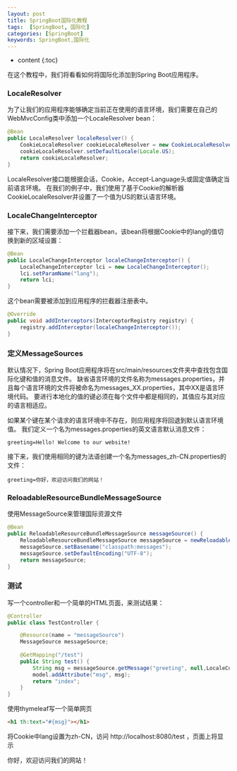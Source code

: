 ```yaml
---
layout: post
title: SpringBoot国际化教程
tags:  [SpringBoot, 国际化]
categories: [SpringBoot]
keywords: SpringBoot,国际化
---
```


* content
{:toc}

在这个教程中，我们将看看如何将国际化添加到Spring Boot应用程序。




### LocaleResolver
为了让我们的应用程序能够确定当前正在使用的语言环境，我们需要在自己的WebMvcConfig类中添加一个LocaleResolver bean：
```java
@Bean
public LocaleResolver localeResolver() {
    CookieLocaleResolver cookieLocaleResolver = new CookieLocaleResolver();
    cookieLocaleResolver.setDefaultLocale(Locale.US);
    return cookieLocaleResolver;
}
```

LocaleResolver接口能根据会话，Cookie，Accept-Language头或固定值确定当前语言环境。
在我们的例子中，我们使用了基于Cookie的解析器CookieLocaleResolver并设置了一个值为US的默认语言环境。

### LocaleChangeInterceptor
接下来，我们需要添加一个拦截器bean，该bean将根据Cookie中的lang的值切换到新的区域设置：
```java
@Bean
public LocaleChangeInterceptor localeChangeInterceptor() {
    LocaleChangeInterceptor lci = new LocaleChangeInterceptor();
    lci.setParamName("lang");
    return lci;
}
```

这个bean需要被添加到应用程序的拦截器注册表中。
```java
@Override
public void addInterceptors(InterceptorRegistry registry) {
    registry.addInterceptor(localeChangeInterceptor());
}
```

### 定义MessageSources
默认情况下，Spring Boot应用程序将在src/main/resources文件夹中查找包含国际化键和值的消息文件。
缺省语言环境的文件名称为messages.properties，并且每个语言环境的文件将被命名为messages_XX.properties，其中XX是语言环境代码。
要进行本地化的值的键必须在每个文件中都是相同的，其值应与其对应的语言相适应。

如果某个键在某个请求的语言环境中不存在，则应用程序将回退到默认语言环境值。
我们定义一个名为messages.properties的英文语言默认消息文件：
```
greeting=Hello! Welcome to our website!
```
接下来，我们使用相同的键为法语创建一个名为messages_zh-CN.properties的文件：
```
greeting=你好，欢迎访问我们的网站！
```

### ReloadableResourceBundleMessageSource
使用MessageSource来管理国际资源文件
```java
@Bean
public ReloadableResourceBundleMessageSource messageSource() {
    ReloadableResourceBundleMessageSource messageSource = newReloadableResourceBundleMessageSource();
    messageSource.setBasename("classpath:messages");
    messageSource.setDefaultEncoding("UTF-8");
    return messageSource;
}
```

### 测试
写一个controller和一个简单的HTML页面，来测试结果：
```Java
@Controller
public class TestController {

    @Resource(name = "messageSource")
    MessageSource messageSource;
 
    @GetMapping("/test")
    public String test() {
        String msg = messageSource.getMessage("greeting", null,LocaleContextHolder.getLocale());
        model.addAttribute("msg", msg);
        return "index";
    }
}
```

使用thymeleaf写一个简单网页
```html
<h1 th:text="#{msg}"></h1>
```

将Cookie中lang设置为zh-CN，访问 http://localhost:8080/test ，页面上将显示

你好，欢迎访问我们的网站！